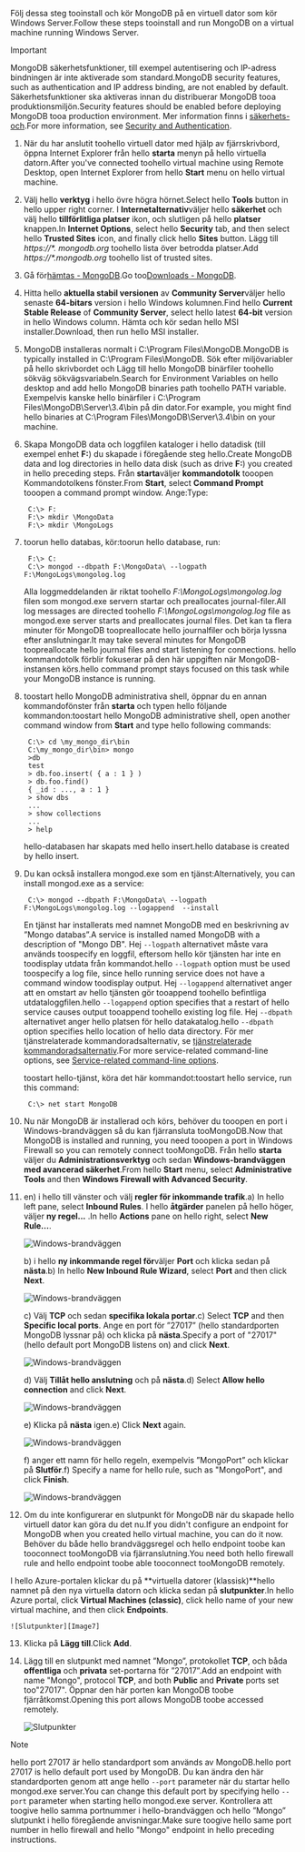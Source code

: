 <span data-ttu-id="8850c-101">Följ dessa steg tooinstall och kör MongoDB på en virtuell dator som kör Windows Server.</span><span class="sxs-lookup"><span data-stu-id="8850c-101">Follow these steps tooinstall and run MongoDB on a virtual machine running Windows Server.</span></span>

> [!IMPORTANT]
> <span data-ttu-id="8850c-102">MongoDB säkerhetsfunktioner, till exempel autentisering och IP-adress bindningen är inte aktiverade som standard.</span><span class="sxs-lookup"><span data-stu-id="8850c-102">MongoDB security features, such as authentication and IP address binding, are not enabled by default.</span></span> <span data-ttu-id="8850c-103">Säkerhetsfunktioner ska aktiveras innan du distribuerar MongoDB tooa produktionsmiljön.</span><span class="sxs-lookup"><span data-stu-id="8850c-103">Security features should be enabled before deploying MongoDB tooa production environment.</span></span>  <span data-ttu-id="8850c-104">Mer information finns i [säkerhets- och](http://www.mongodb.org/display/DOCS/Security+and+Authentication).</span><span class="sxs-lookup"><span data-stu-id="8850c-104">For more information, see [Security and Authentication](http://www.mongodb.org/display/DOCS/Security+and+Authentication).</span></span>
>
>

1. <span data-ttu-id="8850c-105">När du har anslutit toohello virtuell dator med hjälp av fjärrskrivbord, öppna Internet Explorer från hello **starta** menyn på hello virtuella datorn.</span><span class="sxs-lookup"><span data-stu-id="8850c-105">After you've connected toohello virtual machine using Remote Desktop, open Internet Explorer from hello **Start** menu on hello virtual machine.</span></span>
2. <span data-ttu-id="8850c-106">Välj hello **verktyg** i hello övre högra hörnet.</span><span class="sxs-lookup"><span data-stu-id="8850c-106">Select hello **Tools** button in hello upper right corner.</span></span>  <span data-ttu-id="8850c-107">I **Internetalternativ**väljer hello **säkerhet** och välj hello **tillförlitliga platser** ikon, och slutligen på hello **platser** knappen.</span><span class="sxs-lookup"><span data-stu-id="8850c-107">In **Internet Options**, select hello **Security** tab, and then select hello **Trusted Sites** icon, and finally click hello **Sites** button.</span></span> <span data-ttu-id="8850c-108">Lägg till *https://\*. mongodb.org* toohello lista över betrodda platser.</span><span class="sxs-lookup"><span data-stu-id="8850c-108">Add *https://\*.mongodb.org* toohello list of trusted sites.</span></span>
3. <span data-ttu-id="8850c-109">Gå för[hämtas - MongoDB](https://www.mongodb.com/download-center#community).</span><span class="sxs-lookup"><span data-stu-id="8850c-109">Go too[Downloads - MongoDB](https://www.mongodb.com/download-center#community).</span></span>
4. <span data-ttu-id="8850c-110">Hitta hello **aktuella stabil versionen** av **Community Server**väljer hello senaste **64-bitars** version i hello Windows kolumnen.</span><span class="sxs-lookup"><span data-stu-id="8850c-110">Find hello **Current Stable Release** of **Community Server**, select hello latest **64-bit** version in hello Windows column.</span></span> <span data-ttu-id="8850c-111">Hämta och kör sedan hello MSI installer.</span><span class="sxs-lookup"><span data-stu-id="8850c-111">Download, then run hello MSI installer.</span></span>
5. <span data-ttu-id="8850c-112">MongoDB installeras normalt i C:\Program Files\MongoDB.</span><span class="sxs-lookup"><span data-stu-id="8850c-112">MongoDB is typically installed in C:\Program Files\MongoDB.</span></span> <span data-ttu-id="8850c-113">Sök efter miljövariabler på hello skrivbordet och Lägg till hello MongoDB binärfiler toohello sökväg sökvägsvariabeln.</span><span class="sxs-lookup"><span data-stu-id="8850c-113">Search for Environment Variables on hello desktop and add hello MongoDB binaries path toohello PATH variable.</span></span> <span data-ttu-id="8850c-114">Exempelvis kanske hello binärfiler i C:\Program Files\MongoDB\Server\3.4\bin på din dator.</span><span class="sxs-lookup"><span data-stu-id="8850c-114">For example, you might find hello binaries at C:\Program Files\MongoDB\Server\3.4\bin on your machine.</span></span>
6. <span data-ttu-id="8850c-115">Skapa MongoDB data och loggfilen kataloger i hello datadisk (till exempel enhet **F:**) du skapade i föregående steg hello.</span><span class="sxs-lookup"><span data-stu-id="8850c-115">Create MongoDB data and log directories in hello data disk (such as drive **F:**) you created in hello preceding steps.</span></span> <span data-ttu-id="8850c-116">Från **starta**väljer **kommandotolk** tooopen Kommandotolkens fönster.</span><span class="sxs-lookup"><span data-stu-id="8850c-116">From **Start**, select **Command Prompt** tooopen a command prompt window.</span></span>  <span data-ttu-id="8850c-117">Ange:</span><span class="sxs-lookup"><span data-stu-id="8850c-117">Type:</span></span>

        C:\> F:
        F:\> mkdir \MongoData
        F:\> mkdir \MongoLogs
7. <span data-ttu-id="8850c-118">toorun hello databas, kör:</span><span class="sxs-lookup"><span data-stu-id="8850c-118">toorun hello database, run:</span></span>

        F:\> C:
        C:\> mongod --dbpath F:\MongoData\ --logpath F:\MongoLogs\mongolog.log

    <span data-ttu-id="8850c-119">Alla loggmeddelanden är riktat toohello *F:\MongoLogs\mongolog.log* filen som mongod.exe servern startar och preallocates journal-filer.</span><span class="sxs-lookup"><span data-stu-id="8850c-119">All log messages are directed toohello *F:\MongoLogs\mongolog.log* file as mongod.exe server starts and preallocates journal files.</span></span> <span data-ttu-id="8850c-120">Det kan ta flera minuter för MongoDB toopreallocate hello journalfiler och börja lyssna efter anslutningar.</span><span class="sxs-lookup"><span data-stu-id="8850c-120">It may take several minutes for MongoDB toopreallocate hello journal files and start listening for connections.</span></span> <span data-ttu-id="8850c-121">hello kommandotolk förblir fokuserar på den här uppgiften när MongoDB-instansen körs.</span><span class="sxs-lookup"><span data-stu-id="8850c-121">hello command prompt stays focused on this task while your MongoDB instance is running.</span></span>
8. <span data-ttu-id="8850c-122">toostart hello MongoDB administrativa shell, öppnar du en annan kommandofönster från **starta** och typen hello följande kommandon:</span><span class="sxs-lookup"><span data-stu-id="8850c-122">toostart hello MongoDB administrative shell, open another command window from **Start** and type hello following commands:</span></span>

        C:\> cd \my_mongo_dir\bin  
        C:\my_mongo_dir\bin> mongo  
        >db  
        test
        > db.foo.insert( { a : 1 } )  
        > db.foo.find()  
        { _id : ..., a : 1 }  
        > show dbs  
        ...  
        > show collections  
        ...  
        > help  

    <span data-ttu-id="8850c-123">hello-databasen har skapats med hello insert.</span><span class="sxs-lookup"><span data-stu-id="8850c-123">hello database is created by hello insert.</span></span>
9. <span data-ttu-id="8850c-124">Du kan också installera mongod.exe som en tjänst:</span><span class="sxs-lookup"><span data-stu-id="8850c-124">Alternatively, you can install mongod.exe as a service:</span></span>

        C:\> mongod --dbpath F:\MongoData\ --logpath F:\MongoLogs\mongolog.log --logappend  --install

    <span data-ttu-id="8850c-125">En tjänst har installerats med namnet MongoDB med en beskrivning av ”Mongo databas”.</span><span class="sxs-lookup"><span data-stu-id="8850c-125">A service is installed named MongoDB with a description of "Mongo DB".</span></span> <span data-ttu-id="8850c-126">Hej `--logpath` alternativet måste vara används toospecify en loggfil, eftersom hello kör tjänsten har inte en toodisplay utdata från kommandot.</span><span class="sxs-lookup"><span data-stu-id="8850c-126">hello `--logpath` option must be used toospecify a log file, since hello running service does not have a command window toodisplay output.</span></span>  <span data-ttu-id="8850c-127">Hej `--logappend` alternativet anger att en omstart av hello tjänsten gör tooappend toohello befintliga utdataloggfilen.</span><span class="sxs-lookup"><span data-stu-id="8850c-127">hello `--logappend` option specifies that a restart of hello service causes output tooappend toohello existing log file.</span></span>  <span data-ttu-id="8850c-128">Hej `--dbpath` alternativet anger hello platsen för hello datakatalog.</span><span class="sxs-lookup"><span data-stu-id="8850c-128">hello `--dbpath` option specifies hello location of hello data directory.</span></span> <span data-ttu-id="8850c-129">För mer tjänstrelaterade kommandoradsalternativ, se [tjänstrelaterade kommandoradsalternativ][MongoWindowsSvcOptions].</span><span class="sxs-lookup"><span data-stu-id="8850c-129">For more service-related command-line options, see [Service-related command-line options][MongoWindowsSvcOptions].</span></span>

    <span data-ttu-id="8850c-130">toostart hello-tjänst, köra det här kommandot:</span><span class="sxs-lookup"><span data-stu-id="8850c-130">toostart hello service, run this command:</span></span>

        C:\> net start MongoDB
10. <span data-ttu-id="8850c-131">Nu när MongoDB är installerad och körs, behöver du tooopen en port i Windows-brandväggen så du kan fjärransluta tooMongoDB.</span><span class="sxs-lookup"><span data-stu-id="8850c-131">Now that MongoDB is installed and running, you need tooopen a port in Windows Firewall so you can remotely connect tooMongoDB.</span></span>  <span data-ttu-id="8850c-132">Från hello **starta** väljer du **Administrationsverktyg** och sedan **Windows-brandväggen med avancerad säkerhet**.</span><span class="sxs-lookup"><span data-stu-id="8850c-132">From hello **Start** menu, select **Administrative Tools** and then **Windows Firewall with Advanced Security**.</span></span>
11. <span data-ttu-id="8850c-133">en) i hello till vänster och välj **regler för inkommande trafik**.</span><span class="sxs-lookup"><span data-stu-id="8850c-133">a) In hello left pane, select **Inbound Rules**.</span></span>  <span data-ttu-id="8850c-134">I hello **åtgärder** panelen på hello höger, väljer **ny regel...** .</span><span class="sxs-lookup"><span data-stu-id="8850c-134">In hello **Actions** pane on hello right, select **New Rule...**.</span></span>

    ![Windows-brandväggen][Image1]

    <span data-ttu-id="8850c-136">b) i hello **ny inkommande regel för**väljer **Port** och klicka sedan på **nästa**.</span><span class="sxs-lookup"><span data-stu-id="8850c-136">b) In hello **New Inbound Rule Wizard**, select **Port** and then click **Next**.</span></span>

    ![Windows-brandväggen][Image2]

    <span data-ttu-id="8850c-138">c) Välj **TCP** och sedan **specifika lokala portar**.</span><span class="sxs-lookup"><span data-stu-id="8850c-138">c) Select **TCP** and then **Specific local ports**.</span></span>  <span data-ttu-id="8850c-139">Ange en port för ”27017” (hello standardporten MongoDB lyssnar på) och klicka på **nästa**.</span><span class="sxs-lookup"><span data-stu-id="8850c-139">Specify a port of "27017" (hello default port MongoDB listens on) and click **Next**.</span></span>

    ![Windows-brandväggen][Image3]

    <span data-ttu-id="8850c-141">d) Välj **Tillåt hello anslutning** och på **nästa**.</span><span class="sxs-lookup"><span data-stu-id="8850c-141">d) Select **Allow hello connection** and click **Next**.</span></span>

    ![Windows-brandväggen][Image4]

    <span data-ttu-id="8850c-143">e) Klicka på **nästa** igen.</span><span class="sxs-lookup"><span data-stu-id="8850c-143">e) Click **Next** again.</span></span>

    ![Windows-brandväggen][Image5]

    <span data-ttu-id="8850c-145">f) anger ett namn för hello regeln, exempelvis ”MongoPort” och klickar på **Slutför**.</span><span class="sxs-lookup"><span data-stu-id="8850c-145">f) Specify a name for hello rule, such as "MongoPort", and click **Finish**.</span></span>

    ![Windows-brandväggen][Image6]

12. <span data-ttu-id="8850c-147">Om du inte konfigurerar en slutpunkt för MongoDB när du skapade hello virtuell dator kan göra du det nu.</span><span class="sxs-lookup"><span data-stu-id="8850c-147">If you didn't configure an endpoint for MongoDB when you created hello virtual machine, you can do it now.</span></span> <span data-ttu-id="8850c-148">Behöver du både hello brandväggsregel och hello endpoint toobe kan tooconnect tooMongoDB via fjärranslutning.</span><span class="sxs-lookup"><span data-stu-id="8850c-148">You need both hello firewall rule and hello endpoint toobe able tooconnect tooMongoDB remotely.</span></span>

  <span data-ttu-id="8850c-149">I hello Azure-portalen klickar du på **virtuella datorer (klassisk)**hello namnet på den nya virtuella datorn och klicka sedan på **slutpunkter**.</span><span class="sxs-lookup"><span data-stu-id="8850c-149">In hello Azure portal, click **Virtual Machines (classic)**, click hello name of your new virtual machine, and then click **Endpoints**.</span></span>

    ![Slutpunkter][Image7]

13. <span data-ttu-id="8850c-151">Klicka på **Lägg till**.</span><span class="sxs-lookup"><span data-stu-id="8850c-151">Click **Add**.</span></span>

14. <span data-ttu-id="8850c-152">Lägg till en slutpunkt med namnet ”Mongo”, protokollet **TCP**, och båda **offentliga** och **privata** set-portarna för ”27017”.</span><span class="sxs-lookup"><span data-stu-id="8850c-152">Add an endpoint with name "Mongo", protocol **TCP**, and both **Public** and **Private** ports set too"27017".</span></span> <span data-ttu-id="8850c-153">Öppnar den här porten kan MongoDB toobe fjärråtkomst.</span><span class="sxs-lookup"><span data-stu-id="8850c-153">Opening this port allows MongoDB toobe accessed remotely.</span></span>

    ![Slutpunkter][Image9]

> [!NOTE]
> <span data-ttu-id="8850c-155">hello port 27017 är hello standardport som används av MongoDB.</span><span class="sxs-lookup"><span data-stu-id="8850c-155">hello port 27017 is hello default port used by MongoDB.</span></span> <span data-ttu-id="8850c-156">Du kan ändra den här standardporten genom att ange hello `--port` parameter när du startar hello mongod.exe server.</span><span class="sxs-lookup"><span data-stu-id="8850c-156">You can change this default port by specifying hello `--port` parameter when starting hello mongod.exe server.</span></span> <span data-ttu-id="8850c-157">Kontrollera att toogive hello samma portnummer i hello-brandväggen och hello ”Mongo” slutpunkt i hello föregående anvisningar.</span><span class="sxs-lookup"><span data-stu-id="8850c-157">Make sure toogive hello same port number in hello firewall and hello "Mongo" endpoint in hello preceding instructions.</span></span>
>
>

[MongoDownloads]: http://www.mongodb.org/downloads

[MongoWindowsSvcOptions]: http://www.mongodb.org/display/DOCS/Windows+Service


[Image1]: ./media/install-and-run-mongo-on-win2k8-vm/WinFirewall1.png
[Image2]: ./media/install-and-run-mongo-on-win2k8-vm/WinFirewall2.png
[Image3]: ./media/install-and-run-mongo-on-win2k8-vm/WinFirewall3.png
[Image4]: ./media/install-and-run-mongo-on-win2k8-vm/WinFirewall4.png
[Image5]: ./media/install-and-run-mongo-on-win2k8-vm/WinFirewall5.png
[Image6]: ./media/install-and-run-mongo-on-win2k8-vm/WinFirewall6.png
[Image7]: ./media/install-and-run-mongo-on-win2k8-vm/menusendpointadd.png
<!-- Removed 03/08/2017. Not in new portal. -->
<!-- [Image8]: ./media/install-and-run-mongo-on-win2k8-vm/WinVmAddEndpoint2.png
-->
[Image9]: ./media/install-and-run-mongo-on-win2k8-vm/newendpointdetails.png
